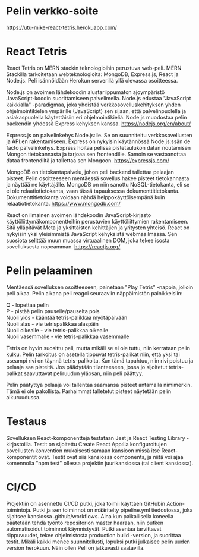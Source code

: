 # Pelin verkko-soite

https://utu-mike-react-tetris.herokuapp.com/

# React Tetris

React Tetris on MERN stackin teknologioihin perustuva web-peli. MERN Stackilla tarkoitetaan
webteknologioita: MongoDB, Express.js, React ja Node.js. Peli isännöidään
Herokun serverillä yllä olevassa osoitteessa.

Node.js on avoimen lähdekoodin alustariippumaton ajoympäristö JavaScript-koodin
suorittamiseen palvelimella. Node.js edustaa "JavaScript kaikkialla" -paradigmaa, joka 
yhdistää verkkosovelluskehityksen yhden ohjelmointikielen ympärille (JavaScript) sen sijaan,
että palvelinpuolella ja asiakaspuolella käytettäisiin eri ohjelmointikieliä. Node.js
muodostaa pelin backendin yhdessä Express kehyksen kanssa.
https://nodejs.org/en/about/

Express.js on palvelinkehys Node.js:lle. Se on suunniteltu verkkosovellusten ja API:en
rakentamiseen. Express on nykyisin käytännössä Node.js:ssän de facto palvelinkehys. Express
hoitaa pelissä pistetaulukon datan noutamisen Mongon tietokannasta ja tarjoaa sen
frontendille. Samoin se vastaanottaa dataa frontendiltä ja tallettaa sen Mongoon.
https://expressjs.com/

MongoDB on tietokantapalvelu, johon peli backend tallettaa pelaajan pisteet. Pelin
osoitteeseen mentäessä sovellus hakee pisteet tietokannasta ja näyttää ne käyttäjälle.
MongoDB on niin sanottu NoSQL-tietokanta, eli se ei ole relaatiotietokanta, vaan tässä
tapauksessa dokumenttitietokanta. Dokumenttitietokanta voidaan nähdä helppokäyttöisempänä
kuin relaatiotietokanta.
https://www.mongodb.com/

React on ilmainen avoimen lähdekoodin JavaScript-kirjasto käyttöliittymäkomponentteihin
perustuvien käyttöliittymien rakentamiseen. Sitä ylläpitävät Meta ja yksittäisten
kehittäjien ja yritysten yhteisö. React on nykyisin yksi yleisimmistä JavaScript kehyksistä
webmaailmassa. Sen suosiota selittää muun muassa virtuaalinen DOM, joka tekee isosta
sovelluksesta nopeamman.
https://reactjs.org/


# Pelin pelaaminen

Mentäessä sovelluksen osoitteeseen, painetaan
"Play Tetris" -nappia, jolloin peli alkaa. Pelin aikana peli reagoi seuraaviin 
näppäimistön painikkeisiin:

Q - lopettaa pelin\
P - pistää pelin pauselle/pauselta pois\
Nuoli ylös - kääntää tetris-palikkaa myötäpäivään\
Nuoli alas - vie tetrispalikkaa alaspäin\
Nuoli oikealle - vie tetris-palikkaa oikealle\
Nuoli vasemmalle - vie tetris-palikkaa vasemmalle

Tetris on hyvin suosittu peli, mutta mikäli se ei ole tuttu, niin kerrataan pelin kulku.
Pelin tarkoitus on asetella tippuvat tetris-palikat niin, että yksi tai useampi rivi on
täynnä tetris-palikoita. Kun tämä tapahtuu, niin rivi poistuu ja pelaaja saa pisteitä.
Jos päädytään tilanteeseen, jossa jo sijoitetut tetris-palikat saavuttavat peliruudun yläosan,
niin peli päättyy.

Pelin päätyttyä pelaaja voi tallentaa saamansa pisteet antamalla nimimerkin. Tämä ei ole
pakollista. Parhaimmat talletetut pisteet näytetään pelin alkuruudussa.


# Testaus

Sovelluksen React-komponentteja testataan Jest ja React Testing Library -kirjastoilla.
Testit on sijoitettu Create React App:lla konfiguroitujen sovellusten konvention mukaisesti
samaan kansioon missä itse React-komponentit ovat. Testit ovat siis kansiossa components, ja 
niitä voi ajaa komennolla "npm test" ollessa projektin juurikansiossa (tai client kansiossa).


# CI/CD

Projektiin on asennettu CI/CD putki, joka toimii käyttäen GitHubin Action-toimintoja.
Putki ja sen toiminnot on määritelty pipeline.yml tiedostossa, joka sijaitsee kansiossa
.github/workflows. Aina kun paikallisella koneella päätetään tehdä työntö repositorion
master haaraan, niin putken automatisoidut toiminnot käynnistyvät. Putki asentaa
tarvittavat riippuvuudet, tekee ohjelmistosta production build -version, ja suorittaa
testit. Mikäli kaikki menee suunnitellusti, lopuksi putki julkaisee pelin uuden version
herokuun. Näin ollen Peli on jatkuvasti saatavilla.